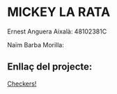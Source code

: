 # MICKEY LA RATA

Ernest Anguera Aixalà: 48102381C

Naïm Barba Morilla: 

## Enllaç del projecte:

[Checkers!](https://github.com/eur1p3des/Checkers.git)
